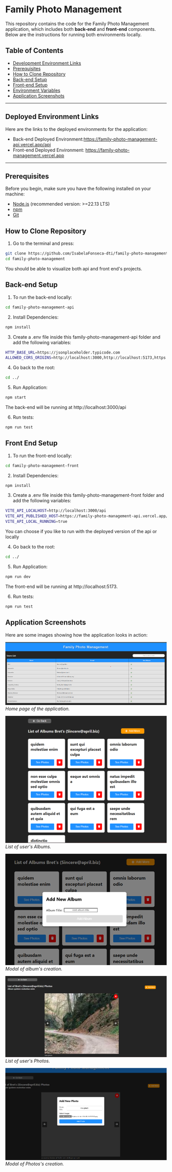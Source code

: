 # Family Photo Management

This repository contains the code for the Family Photo Management application, which includes both **back-end** and **front-end** components. Below are the instructions for running both environments locally.

## Table of Contents

- [Development Environment Links](#deployed-environment-links)
- [Prerequisites](#prerequisites)
- [How to Clone Repository](#how-to-clone-repository)
- [Back-end Setup](#back-end-setup)
- [Front-end Setup](#front-end-setup)
- [Environment Variables](#environment-variables)
- [Application Screenshots](#application-screenshots)

---

## Deployed Environment Links

Here are the links to the deployed environments for the application:

- Back-end Deployed Environment:https://family-photo-management-api.vercel.app/api
- Front-end Deployed Environment: https://family-photo-management.vercel.app

---

## Prerequisites

Before you begin, make sure you have the following installed on your machine:

- [Node.js](https://nodejs.org/) (recommended version: >=22.13 LTS)
- [npm](https://www.npmjs.com/)
- [Git](https://git-scm.com/)

## How to Clone Repository

1. Go to the terminal and press:

```bash
git clone https://github.com/IsabelaFonseca-dti/family-photo-management.git
cd family-photo-management
```

You should be able to visualize both api and front end's projects.

## Back-end Setup

1. To run the back-end locally:

```bash
cd family-photo-management-api
```

2. Install Dependencies:

```bash
npm install
```

3. Create a .env file inside this family-photo-management-api folder and add the following variables:

```bash
HTTP_BASE_URL=https://jsonplaceholder.typicode.com
ALLOWED_CORS_ORIGINS=http://localhost:3000,http://localhost:5173,https://family-photo-management.vercel.app
```

4. Go back to the root:

```bash
cd ../
```

5. Run Application:

```bash
npm start
```

The back-end will be running at http://localhost:3000/api

6. Run tests:

```bash
npm run test
```

## Front End Setup

1. To run the front-end locally:

```bash
cd family-photo-management-front
```

2. Install Dependencies:

```bash
npm install
```

3. Create a .env file inside this family-photo-management-front folder and add the following variables:

```bash
VITE_API_LOCALHOST=http://localhost:3000/api
VITE_API_PUBLISHED_HOST=https://family-photo-management-api.vercel.app/api
VITE_API_LOCAL_RUNNING=true
```

You can choose if you like to run with the deployed version of the api or locally

4. Go back to the root:

```bash
cd ../
```

5. Run Application:

```bash
npm run dev
```

The front-end will be running at http://localhost:5173.

6. Run tests:

```bash
npm run test
```

## Application Screenshots

Here are some images showing how the application looks in action:

![Users Page](family-photo-management-front/assets/users-page.png)
_Home page of the application._

![Album Page](family-photo-management-front/assets/albums-page.png)
_List of user's Albums._

![Album Creation](family-photo-management-front/assets/albums-creation.png)
_Modal of album's creation._

![Photos Page](family-photo-management-front/assets/photos-page.png)
_List of user's Photos._

![Album Creation](family-photo-management-front/assets/photos-creation.png)
_Modal of Photos's creation._
